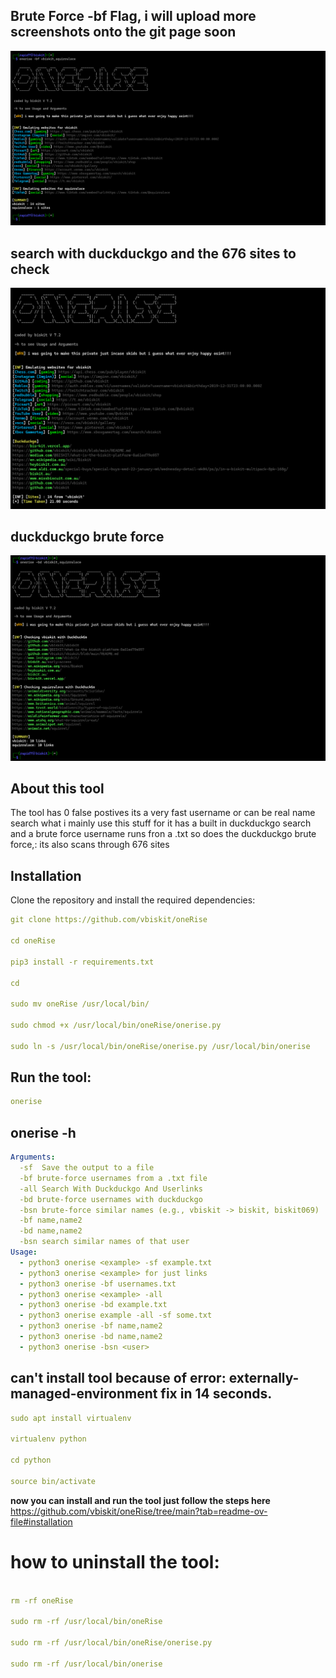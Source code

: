 ## Brute Force -bf Flag, i will upload more screenshots onto the git page soon

![updated](Updated.png)

## search with duckduckgo and the 676 sites to check 

![searchall](searchall.png)


## duckduckgo brute force 

![searchall](duckbrute.png)

## About this tool

The tool has 0 false postives its a very fast username or can be real name search what i mainly use this stuff for it has a built in duckduckgo search and a brute force username runs fron a .txt so does the duckduckgo brute force,: its also scans through 676 sites

## Installation 
Clone the repository and install the required dependencies:  
```yaml
git clone https://github.com/vbiskit/oneRise

cd oneRise

pip3 install -r requirements.txt

cd

sudo mv oneRise /usr/local/bin/

sudo chmod +x /usr/local/bin/oneRise/onerise.py

sudo ln -s /usr/local/bin/oneRise/onerise.py /usr/local/bin/onerise
```
## Run the tool:
```yaml
onerise
```
## onerise -h

```yaml
Arguments:
  -sf  Save the output to a file
  -bf brute-force usernames from a .txt file
  -all Search With Duckduckgo And Userlinks
  -bd brute-force usernames with duckduckgo
  -bsn brute-force similar names (e.g., vbiskit -> biskit, biskit069)
  -bf name,name2
  -bd name,name2
  -bsn search similar names of that user
Usage:
  - python3 onerise <example> -sf example.txt
  - python3 onerise <example> for just links
  - python3 onerise -bf usernames.txt
  - python3 onerise <example> -all
  - python3 onerise -bd example.txt
  - python3 onerise example -all -sf some.txt
  - python3 onerise -bf name,name2
  - python3 onerise -bd name,name2
  - python3 onerise -bsn <user>
```
## can't install tool because of error: externally-managed-environment fix in 14 seconds.
```yaml
sudo apt install virtualenv

virtualenv python

cd python

source bin/activate
```
**now you can install and run the tool just follow the steps here**
https://github.com/vbiskit/oneRise/tree/main?tab=readme-ov-file#installation

# how to uninstall the tool:
```yaml

rm -rf oneRise

sudo rm -rf /usr/local/bin/oneRise

sudo rm -rf /usr/local/bin/oneRise/onerise.py

sudo rm -rf /usr/local/bin/onerise
